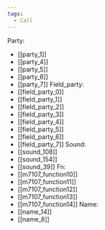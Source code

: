 ```yaml
---
tags:
  - Call
---
```

Party:
- [[party_1]]
- [[party_4]]
- [[party_5]]
- [[party_6]]
- [[party_7]]
Field_party:
- [[field_party_0]]
- [[field_party_1]]
- [[field_party_2]]
- [[field_party_3]]
- [[field_party_4]]
- [[field_party_5]]
- [[field_party_6]]
- [[field_party_7]]
Sound:
- [[sound_108]]
- [[sound_154]]
- [[sound_39]]
Fn:
- [[m7107_function10]]
- [[m7107_function11]]
- [[m7107_function12]]
- [[m7107_function13]]
- [[m7107_function14]]
Name:
- [[name_14]]
- [[name_8]]
